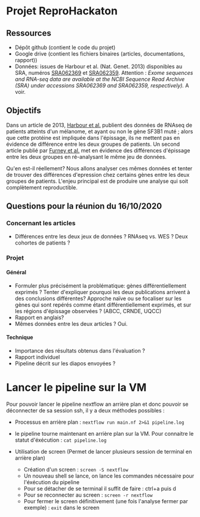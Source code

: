 # Projet ReproHackaton

## Ressources
- Dépôt github (contient le code du projet)
- Google drive (contient les fichiers binaires (articles, documentations, rapport))
- Données: issues de Harbour et al. (Nat. Genet. 2013) disponibles au SRA, numéros [SRA062369](https://www.ncbi.nlm.nih.gov/sra?term=SRA062369) et [SRA062359](https://www.ncbi.nlm.nih.gov/sra?term=SRA062359). Attention : *Exome sequences and RNA-seq data are available at the NCBI Sequence Read Archive (SRA) under accessions SRA062369 and SRA062359, respectively).* A voir.

## Objectifs
Dans un article de 2013, [Harbour et al.](https://drive.google.com/file/d/1mR2oxIx7IG2UqzZr1kt1vVCcWvMr6b8B/view?usp=sharing) publient des données de RNAseq de patients atteints d'un mélanome, et ayant ou non le gène SF3B1 muté ; alors que cette protéine est impliquée dans l'épissage, ils ne mettent pas en évidence de différence entre les deux groupes de patients. Un second article publié par [Furney et al.](https://drive.google.com/file/d/1MSxQ1XNcuXBHLKFrOiXP3Xhky4Q00pmb/view?usp=sharing) met en évidence des différences d'épissage entre les deux groupes en ré-analysant le même jeu de données.

Qu'en est-il réellement? Nous allons analyser ces mêmes données et tenter de trouver des différences d'epression chez certains gènes entre les deux groupes de patients. L'enjeu principal est de produire une analyse qui soit complètement reproductible.

## Questions pour la réunion du 16/10/2020

### Concernant les articles
- Différences entre les deux jeux de données ? RNAseq vs. WES ? Deux cohortes de patients ?

### Projet

#### Général
- Formuler plus précisément la problématique: gènes différentiellement exprimés ? Tenter d'expliquer pourquoi les deux publications arrivent à des conclusions différentes? Approche naïve ou se focaliser sur les gènes qui sont repérés comme étant différentiellement exprimés, et sur les régions d'épissage observées ? (ABCC, CRNDE, UQCC)
- Rapport en anglais?
- Mêmes données entre les deux articles ? Oui.

#### Technique
- Importance des résultats obtenus dans l'évaluation ?
- Rapport individuel
- Pipeline décrit sur les diapos envoyées ?

# Lancer le pipeline sur la VM
Pour pouvoir lancer le pipeline nextflow an arrière plan et donc pouvoir se déconnecter de sa session ssh, il y a deux méthodes possibles : 
- Processus en arrière plan : `nextflow run main.nf 2>&1 pipeline.log`
- le pipeline tourne maintenant en arrière plan sur la VM. Pour connaitre le statut d'éxécution : `cat pipeline.log`

- Utilisation de screen (Permet de lancer plusieurs session de terminal en arrière plan)
    - Création d'un screen : `screen -S nextflow`
    - Un nouveau shell se lance, on lance les commandes nécessaire pour l'éxécution du pipeline
    - Pour se détacher de se terminal il suffit de faire : ctrl+a puis d
    - Pour se reconnecter au screen : `screen -r nextflow`
    - Pour fermer le screen définitivement (une fois l'analyse fermer par exemple) : `exit` dans le screen
